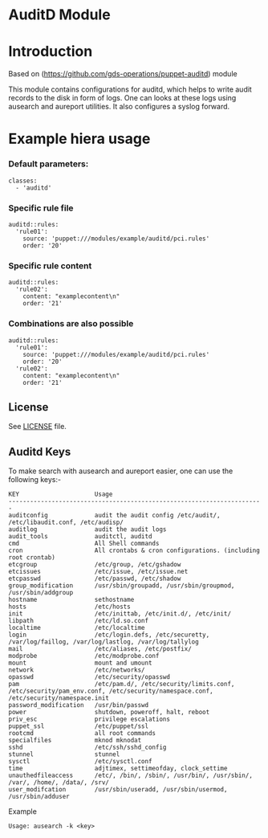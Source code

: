 AuditD Module
=============

# Introduction

Based on (https://github.com/gds-operations/puppet-auditd) module

This module contains configurations for auditd, which helps to write
audit records to the disk in form of logs. One can looks at these logs
using ausearch and aureport utilities.
It also configures a syslog forward.

# Example hiera usage

### Default parameters:
```
classes:
  - 'auditd'
```
### Specific rule file

```
auditd::rules:
  'rule01':
    source: 'puppet:///modules/example/auditd/pci.rules'
    order: '20'
```
### Specific rule content
```
auditd::rules:
  'rule02':
    content: "examplecontent\n"
    order: '21'
```
### Combinations are also possible
```
auditd::rules:
  'rule01':
    source: 'puppet:///modules/example/auditd/pci.rules'
    order: '20'
  'rule02':
    content: "examplecontent\n"
    order: '21'
```

## License

See [LICENSE](LICENSE) file.

## Auditd Keys

To make search with ausearch and aureport easier, one can use the
following keys:-

    KEY                     Usage
    -----------------------------------------------------------------------
    auditconfig             audit the audit config /etc/audit/, /etc/libaudit.conf, /etc/audisp/
    auditlog                audit the audit logs
    audit_tools             auditctl, auditd
    cmd                     All Shell commands
    cron                    All crontabs & cron configurations. (including root crontab)
    etcgroup                /etc/group, /etc/gshadow
    etcissues               /etc/issue, /etc/issue.net
    etcpasswd               /etc/passwd, /etc/shadow
    group_modification      /usr/sbin/groupadd, /usr/sbin/groupmod, /usr/sbin/addgroup
    hostname                sethostname
    hosts                   /etc/hosts
    init                    /etc/inittab, /etc/init.d/, /etc/init/
    libpath                 /etc/ld.so.conf
    localtime               /etc/localtime
    login                   /etc/login.defs, /etc/securetty, /var/log/faillog, /var/log/lastlog, /var/log/tallylog
    mail                    /etc/aliases, /etc/postfix/
    modprobe                /etc/modprobe.conf
    mount                   mount and umount
    network                 /etc/networks/
    opasswd                 /etc/security/opasswd
    pam                     /etc/pam.d/, /etc/security/limits.conf, /etc/security/pam_env.conf, /etc/security/namespace.conf, /etc/security/namespace.init
    password_modification   /usr/bin/passwd
    power                   shutdown, poweroff, halt, reboot
    priv_esc                privilege escalations
    puppet_ssl              /etc/puppet/ssl
    rootcmd                 all root commands
    specialfiles            mknod mknodat
    sshd                    /etc/ssh/sshd_config
    stunnel                 stunnel
    sysctl                  /etc/sysctl.conf
    time                    adjtimex, settimeofday, clock_settime
    unauthedfileaccess      /etc/, /bin/, /sbin/, /usr/bin/, /usr/sbin/, /var/, /home/, /data/, /srv/
    user_modifcation        /usr/sbin/useradd, /usr/sbin/usermod, /usr/sbin/adduser

Example

    Usage: ausearch -k <key>
